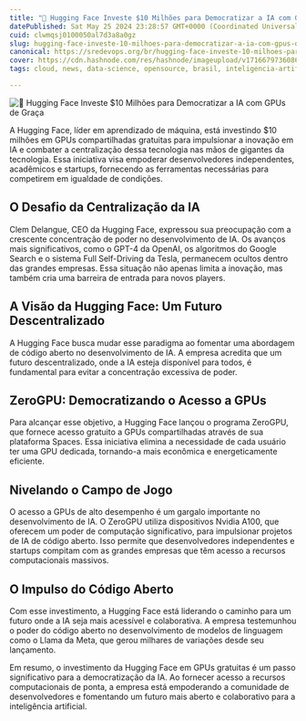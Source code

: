 ```yaml
---
title: "🤗 Hugging Face Investe $10 Milhões para Democratizar a IA com GPUs de Graça"
datePublished: Sat May 25 2024 23:28:57 GMT+0000 (Coordinated Universal Time)
cuid: clwmqsj0100050al7d3a8a0gz
slug: hugging-face-investe-10-milhoes-para-democratizar-a-ia-com-gpus-de-graca
canonical: https://sredevops.org/br/hugging-face-investe-10-milhoes-para-democratizar-a-ia-com-gpus-de-graca/
cover: https://cdn.hashnode.com/res/hashnode/imageupload/v1716679736086/d77444a3-44f2-4cc7-843b-b0dbc3a7ef35.png
tags: cloud, news, data-science, opensource, brasil, inteligencia-artificial

---
```


![🤗 Hugging Face Investe $10 Milhões para Democratizar a IA com GPUs de Graça](https://cdn.hashnode.com/res/hashnode/imageupload/v1716679735143/9ba67862-ef7f-4aae-af3d-cf85917f32fb.png)

A Hugging Face, líder em aprendizado de máquina, está investindo $10 milhões em GPUs compartilhadas gratuitas para impulsionar a inovação em IA e combater a centralização dessa tecnologia nas mãos de gigantes da tecnologia. Essa iniciativa visa empoderar desenvolvedores independentes, acadêmicos e startups, fornecendo as ferramentas necessárias para competirem em igualdade de condições.

O Desafio da Centralização da IA
--------------------------------

Clem Delangue, CEO da Hugging Face, expressou sua preocupação com a crescente concentração de poder no desenvolvimento de IA. Os avanços mais significativos, como o GPT-4 da OpenAI, os algoritmos do Google Search e o sistema Full Self-Driving da Tesla, permanecem ocultos dentro das grandes empresas. Essa situação não apenas limita a inovação, mas também cria uma barreira de entrada para novos players.

A Visão da Hugging Face: Um Futuro Descentralizado
--------------------------------------------------

A Hugging Face busca mudar esse paradigma ao fomentar uma abordagem de código aberto no desenvolvimento de IA. A empresa acredita que um futuro descentralizado, onde a IA esteja disponível para todos, é fundamental para evitar a concentração excessiva de poder.

ZeroGPU: Democratizando o Acesso a GPUs
---------------------------------------

Para alcançar esse objetivo, a Hugging Face lançou o programa ZeroGPU, que fornece acesso gratuito a GPUs compartilhadas através de sua plataforma Spaces. Essa iniciativa elimina a necessidade de cada usuário ter uma GPU dedicada, tornando-a mais econômica e energeticamente eficiente.

Nivelando o Campo de Jogo
-------------------------

O acesso a GPUs de alto desempenho é um gargalo importante no desenvolvimento de IA. O ZeroGPU utiliza dispositivos Nvidia A100, que oferecem um poder de computação significativo, para impulsionar projetos de IA de código aberto. Isso permite que desenvolvedores independentes e startups compitam com as grandes empresas que têm acesso a recursos computacionais massivos.

O Impulso do Código Aberto
--------------------------

Com esse investimento, a Hugging Face está liderando o caminho para um futuro onde a IA seja mais acessível e colaborativa. A empresa testemunhou o poder do código aberto no desenvolvimento de modelos de linguagem como o Llama da Meta, que gerou milhares de variações desde seu lançamento.

Em resumo, o investimento da Hugging Face em GPUs gratuitas é um passo significativo para a democratização da IA. Ao fornecer acesso a recursos computacionais de ponta, a empresa está empoderando a comunidade de desenvolvedores e fomentando um futuro mais aberto e colaborativo para a inteligência artificial.